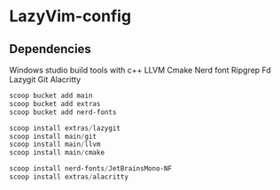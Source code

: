 # LazyVim-config

## Dependencies
Windows studio build tools with c++
LLVM
Cmake
Nerd font
Ripgrep
Fd
Lazygit
Git
Alacritty

```powershell
scoop bucket add main
scoop bucket add extras
scoop bucket add nerd-fonts

scoop install extras/lazygit
scoop install main/git
scoop install main/llvm
scoop install main/cmake

scoop install nerd-fonts/JetBrainsMono-NF
scoop install extras/alacritty
```
